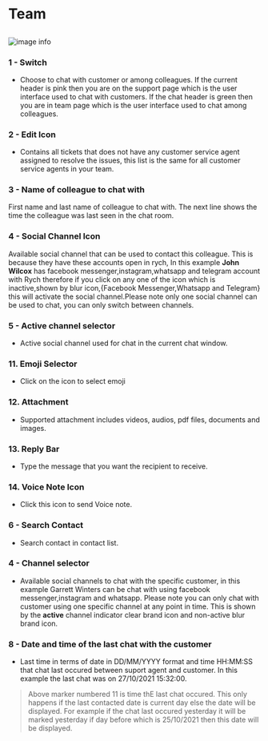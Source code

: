 # Team

##

![image info](../../static/img/chats_img/team.jpg)

### 1 - Switch

+ Choose to chat with customer or among colleagues. If the current header is pink then you are on the support page which is the user interface used to chat with customers. If the chat header is green then you are in team page which is the user interface used to chat among colleagues.

### 2 - Edit Icon

+ Contains all tickets that does not have any customer service agent assigned to resolve the issues, this list is the same for all customer service agents in your team.

### 3 - Name of colleague to chat with

First name and last name of colleague to chat with.
The next line shows the time the colleague was last seen in the chat room.

### 4 - Social Channel Icon

Available social channel that can be used to contact this colleague.
This is because they have these accounts open in rych, In this example **John Wilcox**
has facebook messenger,instagram,whatsapp and telegram account with Rych therefore if you click on any one of the icon which is inactive,shown by blur icon,{Facebook Messenger,Whatsapp and Telegram} this will activate the social channel.Please note only one social channel can be used to chat, you can only switch between channels.

### 5 - Active channel selector

+ Active social channel used for chat in the current chat window.

### 11. Emoji Selector

+ Click on the icon to select emoji

### 12. Attachment

+ Supported attachment includes videos, audios, pdf files, documents and images.

### 13. Reply Bar

+ Type the message that you want the recipient to receive.

### 14. Voice Note Icon

+ Click this icon to send Voice note.

### 6 - Search Contact

+ Search contact in contact list.

### 4 - Channel selector

+ Available social channels to chat with the specific customer, in this example Garrett Winters can be chat with using facebook messenger,instagram and whatsapp. Please note you can only chat with customer using one specific channel at any point in time.
This is shown by the **active** channel indicator clear brand icon and non-active blur brand icon.

### 8 - Date and time of the last chat with the customer

+ Last time in terms of date in DD/MM/YYYY format and time HH:MM:SS that chat last occured    between suport agent and customer.
In this example the last chat was on 27/10/2021 15:32:00.

> Above marker numbered 11 is time thE last chat occured. This only happens if the last contacted date is current day else the date will be displayed. For example if the chat last occured yesterday it will be marked yesterday if day before which is 25/10/2021 then this date will be displayed.
